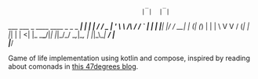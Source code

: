                                            _    _   
                                          | |  | |  
  ___ ___  _ ____      ____ _ _   _ ______| | _| |_ 
 / __/ _ \| '_ \ \ /\ / / _` | | | |______| |/ / __|
| (_| (_) | | | \ V  V / (_| | |_| |      |   <| |_ 
 \___\___/|_| |_|\_/\_/ \__,_|\__, |      |_|\_\\__|
                               __/ |                
                              |___/                 

Game of life implementation using kotlin and compose,
inspired by reading about comonads in [this 47degrees blog](https://www.47deg.com/blog/conway-swift/).
